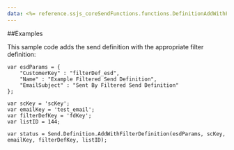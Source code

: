 ```yaml
---
data: <%= reference.ssjs_coreSendFunctions.functions.DefinitionAddWithFilterDefinition %>
---
```


##Examples

This sample code adds the send definition with the appropriate filter definition:
```
var esdParams = {
    "CustomerKey" : "filterDef_esd",
    "Name" : "Example Filtered Send Definition",
    "EmailSubject" : "Sent By Filtered Send Definition"
};

var scKey = 'scKey';
var emailKey = 'test_email';
var filterDefKey = 'fdKey';
var listID = 144;

var status = Send.Definition.AddWithFilterDefinition(esdParams, scKey, emailKey, filterDefKey, listID);
```
